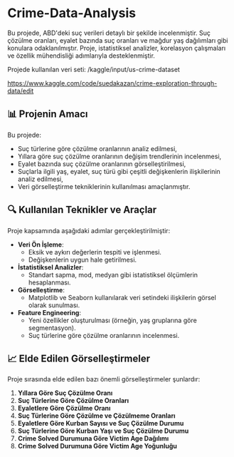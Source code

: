 # Crime-Data-Analysis
Bu projede, ABD'deki suç verileri detaylı bir şekilde incelenmiştir. Suç çözülme oranları, eyalet bazında suç oranları ve mağdur yaş dağılımları gibi konulara odaklanılmıştır. Proje, istatistiksel analizler, korelasyon çalışmaları ve özellik mühendisliği adımlarıyla desteklenmiştir.

Projede kullanılan veri seti: /kaggle/input/us-crime-dataset

https://www.kaggle.com/code/suedakazan/crime-exploration-through-data/edit


## 📊 Projenin Amacı
Bu projede:
- Suç türlerine göre çözülme oranlarının analiz edilmesi,
- Yıllara göre suç çözülme oranlarının değişim trendlerinin incelenmesi,
- Eyalet bazında suç çözülme oranlarının görselleştirilmesi,
- Suçlarla ilgili yaş, eyalet, suç türü gibi çeşitli değişkenlerin ilişkilerinin analiz edilmesi,
- Veri görselleştirme tekniklerinin kullanılması amaçlanmıştır.

## 🔍 Kullanılan Teknikler ve Araçlar
Proje kapsamında aşağıdaki adımlar gerçekleştirilmiştir:
- **Veri Ön İşleme**:
  - Eksik ve aykırı değerlerin tespiti ve işlenmesi.
  - Değişkenlerin uygun hale getirilmesi.
- **İstatistiksel Analizler**:
  - Standart sapma, mod, medyan gibi istatistiksel ölçümlerin hesaplanması.
- **Görselleştirme**:
  - Matplotlib ve Seaborn kullanılarak veri setindeki ilişkilerin görsel olarak sunulması.
- **Feature Engineering**:
  - Yeni özellikler oluşturulması (örneğin, yaş gruplarına göre segmentasyon).
  - Suç türlerine göre çözülme oranlarının incelenmesi.

## 📈 Elde Edilen Görselleştirmeler
Proje sırasında elde edilen bazı önemli görselleştirmeler şunlardır:
1. **Yıllara Göre Suç Çözülme Oranı**
2. **Suç Türlerine Göre Çözülme Oranları**
3. **Eyaletlere Göre Çözülme Oranı**
4. **Suç Türlerine Göre Çözülme ve Çözülmeme Oranları**
5. **Eyaletlere Göre Kurban Sayısı ve Suç Çözülme Durumu**
6. **Suç Türlerine Göre Kurban Yaşı ve Suç Çözülme Durumu**
7. **Crime Solved Durumuna Göre Victim Age Dağılımı**
8. **Crime Solved Durumuna Göre Victim Age Yoğunluğu**
